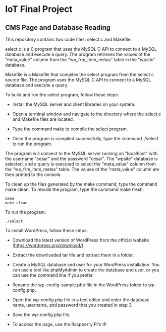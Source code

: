 # IoT Final Project
## CMS Page and Database Reading

This repository contains two code files: select.c and Makefile.

select.c is a C program that uses the MySQL C API to connect to a MySQL database and execute a query. The program retrieves the values of the "meta_value" column from the "wp_frm_item_metas" table in the "wpsite" database.

Makefile is a Makefile that compiles the select program from the select.c source file. The program uses the MySQL C API to connect to a MySQL database and execute a query.

To build and run the select program, follow these steps:

- Install the MySQL server and client libraries on your system.

- Open a terminal window and navigate to the directory where the select.c and Makefile files are located.

- Type the command make to compile the select program.

- Once the program is compiled successfully, type the command ./select to run the program.

The program will connect to the MySQL server running on "localhost" with the username "cesar" and the password "cesar". The "wpsite" database is selected, and a query is executed to select the "meta_value" column from the "wp_frm_item_metas" table. The values of the "meta_value" column are then printed to the console.

To clean up the files generated by the make command, type the command make clean. To rebuild the program, type the command make fresh.

```
make
make clean
```
To run the program:
```
./select
```

To install WordPress, follow these steps:

- Download the latest version of WordPress from the official website (https://wordpress.org/download/).

- Extract the downloaded tar file and extract them in a folder.

- Create a MySQL database and user for your WordPress installation. You can use a tool like phpMyAdmin to create the database and user, or you can use the command line if you prefer.

- Rename the wp-config-sample.php file in the WordPress folder to wp-config.php.

- Open the wp-config.php file in a text editor and enter the database name, username, and password that you created in step 3.

- Save the wp-config.php file.

- To access the page, use the Raspberry Pi's IP.
